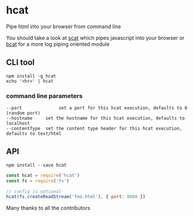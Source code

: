 # hcat
Pipe html into your browser from command line

You should take a look at [scat](https://github.com/hughsk/scat) which pipes javascript into your browser or [bcat](https://github.com/kessler/node-bcat) for a more log piping oriented module

## CLI tool
```
npm install -g hcat
echo '<hr>' | hcat
```

### command line parameters

```
--port              set a port for this hcat execution, defaults to 0 (random port)
--hostname     set the hostname for this hcat execution, defaults to localhost
--contentType  set the content type header for this hcat execution, defaults to text/html
```

## API

```
npm install --save hcat
```

```js
const hcat = require('hcat')
const fs = require('fs')

// config is optional
hcat(fs.createReadStream('foo.html'), { port: 8080 })

```

Many thanks to all the contributors